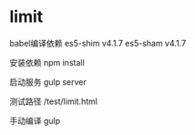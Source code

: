 # limit

babel编译依赖
	es5-shim v4.1.7
	es5-sham v4.1.7

安装依赖 npm install

启动服务 gulp server

测试路径 /test/limit.html

手动编译 gulp